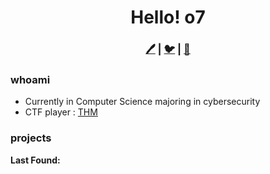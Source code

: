 <!-- <img src="https://media.giphy.com/media/hvRJCLFzcasrR4ia7z/giphy.gif" style="width:2%;height:2%"> -->
<div align=center>

# Hello! o7
### [🖊️](https://an00brektn.github.io/) | [🐦](https://twitter.com/An00bRektn) | [📧](mailto:rsyed.business404@gmail.com)

</div>

### whoami
- Currently in Computer Science majoring in cybersecurity 
- CTF player : [THM](https://tryhackme.com/p/Myne2ri1) 

### projects


**Last Found:**
